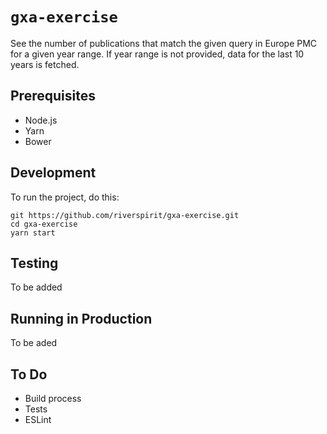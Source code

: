 # `gxa-exercise`

See the number of publications that match the given query in Europe PMC for a given year range. If year range is not provided, data for the last 10 years is fetched.

## Prerequisites

- Node.js
- Yarn
- Bower

## Development

To run the project, do this:

```
git https://github.com/riverspirit/gxa-exercise.git
cd gxa-exercise
yarn start
```


## Testing
To be added

## Running in Production
To be aded

## To Do
- Build process
- Tests
- ESLint